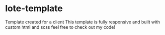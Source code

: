 # lote-template
Template created for a client
This template is fully responsive and built with custom html and scss
feel free to check out my code!
